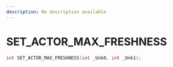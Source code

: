 ```yaml
---
description: No description available 
---
```


# SET_ACTOR_MAX_FRESHNESS

```cpp
int SET_ACTOR_MAX_FRESHNESS(int _Unk0, int _Unk1);
```